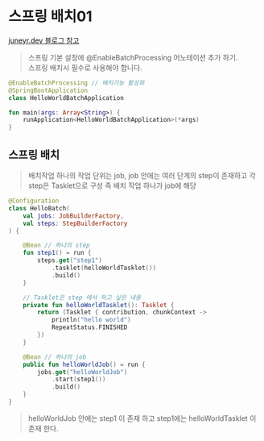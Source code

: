 # 스프링 배치01

[juneyr.dev 블로그 참고](https://juneyr.dev/2019-07-24/spring-batch-tasklet)

> 스프링 기본 설정에 @EnableBatchProcessing 어노테이션 추가 하기.  
> 스프링 배치시 필수로 사용해야 합니다.

```kotlin
@EnableBatchProcessing // 배치기능 활성화
@SpringBootApplication
class HelloWorldBatchApplication

fun main(args: Array<String>) {
	runApplication<HelloWorldBatchApplication>(*args)
}
```

## 스프링 배치

> 배치작업 하나의 작업 단위는 job, job 안에는 여러 단계의 step이 존재하고 각 step은 Tasklet으로 구성
> 즉 배치 작업 하나가 job에 해당

```kotlin
@Configuration
class HelloBatch(
	val jobs: JobBuilderFactory,
	val steps: StepBuilderFactory
) {

	@Bean // 하나의 step
	fun step1() = run {
		steps.get("step1")
			.tasklet(helloWorldTasklet())
			.build()
	}

	// Tasklet은 step 에서 하고 싶은 내용
	private fun helloWorldTasklet(): Tasklet {
		return (Tasklet { contribution, chunkContext ->
			println("hello world")
			RepeatStatus.FINISHED
		})
	}

	@Bean // 하나의 job
	public fun helloWorldJob() = run {
		jobs.get("helloWorldJob")
			.start(step1())
			.build()
	}
}
```

> helloWorldJob 안에는 step1 이 존재 하고 step1에는 helloWorldTasklet 이 존재 한다.